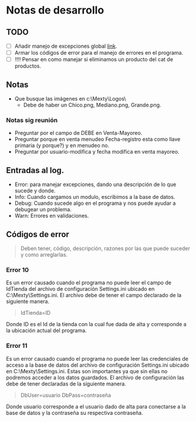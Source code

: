 ﻿# Notas de desarrollo

## TODO
- [ ] Añadir manejo de excepciones global [link](https://wpf-tutorial.com/wpf-application/handling-exceptions/).
- [ ] Armar los códigos de error para el manejo de errores en el programa.
- [ ] !!!! Pensar en como manejar si eliminamos un producto del cat de productos.

## Notas
- Que busque las imágenes en c:\Mexty\Logos\
  - Debe de haber un Chico.png, Mediano.png, Grande.png.
  
### Notas sig reunión
- Preguntar por el campo de DEBE en Venta-Mayoreo.
- Preguntar porque en venta menudeo Fecha-registro esta como llave primaria (y porque?) y en menudeo no.
- Preguntar por usuario-modifica y fecha modifica en venta mayoreo.

## Entradas al log.
- Error: para manejar excepciones, dando una descripción de lo que sucede y donde.
- Info: Cuando cargamos un modulo, escribimos a la base de datos.
- Debug: Cuando sucede algo en el programa y nos puede ayudar a debugear un problema.
- Warn: Errores en validaciones.

## Códigos de error
> Deben tener, código, descripción, razones por las que puede suceder y como arreglarlas.

### Error 10
Es un error causado cuando el programa no puede leer el campo de IdTienda del archivo de configuración Settings.ini ubicado en C:\Mexty\Settings.ini.
El archivo debe de tener el campo declarado de la siguiente manera.
> IdTienda=ID

Donde ID es el Id de la tienda con la cual fue dada de alta y corresponde a la ubicación actual del programa.

### Error 11
Es un error causado cuando el programa no puede leer las credenciales de acceso a la base de datos del archivo de configuración Settings.ini ubicado en C:\Mexty\Settings.ini.
Estas son importantes ya que sin ellas no podremos acceder a los datos guardados.
El archivo de configuración las debe de tener declaradas de la siguiente manera.
> DbUser=usuario
> DbPass=contraseña

Donde usuario corresponde a el usuario dado de alta para conectarse a la base de datos y la contraseña su respectiva contraseña.
